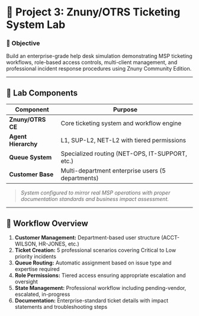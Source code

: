 # 🎫 **Project 3: Znuny/OTRS Ticketing System Lab**
### 🎯 Objective  
Build an enterprise-grade help desk simulation demonstrating MSP ticketing workflows, role-based access controls, multi-client management, and professional incident response procedures using Znuny Community Edition.

---
## 🧱 Lab Components  
| Component           | Purpose                                            |
|---------------------|----------------------------------------------------|
| **Znuny/OTRS CE**   | Core ticketing system and workflow engine         |
| **Agent Hierarchy** | L1, SUP-L2, NET-L2 with tiered permissions       |
| **Queue System**    | Specialized routing (NET-OPS, IT-SUPPORT, etc.)   |
| **Customer Base**   | Multi-department enterprise users (5 departments) |

> *System configured to mirror real MSP operations with proper documentation standards and business impact assessment.*

---
## 🔄 Workflow Overview  
1. **Customer Management:** Department-based user structure (ACCT-WILSON, HR-JONES, etc.)
2. **Ticket Creation:** 5 professional scenarios covering Critical to Low priority incidents  
3. **Queue Routing:** Automatic assignment based on issue type and expertise required
4. **Role Permissions:** Tiered access ensuring appropriate escalation and oversight
5. **State Management:** Professional workflow including pending-vendor, escalated, in-progress
6. **Documentation:** Enterprise-standard ticket details with impact statements and troubleshooting steps
